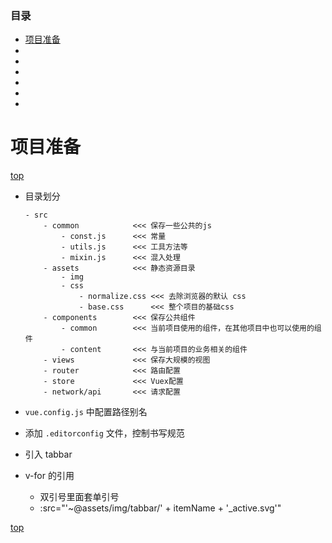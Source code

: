 <span id="catalog"></span>

### 目录
- [项目准备](#项目准备)
- [](#)
- [](#)
- [](#)
- [](#)
- [](#)
- [](#)


# 项目准备
[top](#catalog)
- 目录划分
    ```
    - src
        - common            <<< 保存一些公共的js
            - const.js      <<< 常量
            - utils.js      <<< 工具方法等
            - mixin.js      <<< 混入处理
        - assets            <<< 静态资源目录
            - img
            - css
                - normalize.css <<< 去除浏览器的默认 css
                - base.css      <<< 整个项目的基础css
        - components        <<< 保存公共组件
            - common        <<< 当前项目使用的组件，在其他项目中也可以使用的组件
            - content       <<< 与当前项目的业务相关的组件
        - views             <<< 保存大规模的视图
        - router            <<< 路由配置
        - store             <<< Vuex配置
        - network/api       <<< 请求配置
    ```

- `vue.config.js` 中配置路径别名
- 添加 `.editorconfig` 文件，控制书写规范
- 引入 tabbar
- v-for 的引用
    - 双引号里面套单引号
    - :src="'~@assets/img/tabbar/' + itemName + '_active.svg'"

[top](#catalog)
